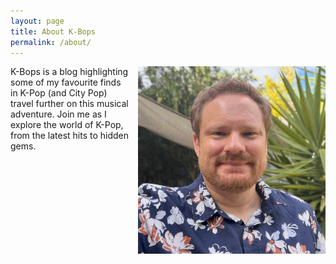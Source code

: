 ```yaml
---
layout: page
title: About K-Bops
permalink: /about/
---
```

<style>
@media (max-width: 600px) {
  .about-img {
    float: none !important;
    display: block;
    margin: 0 auto 1em auto !important;
  }
}
</style>
<img src="/assets/images/Daniel.jpg" alt="Photo of me, Daniel, the blog's author" class="about-img" style="width:300px; height:auto; float: right; margin: 0 0 1em 1em;">
K-Bops is a blog highlighting some of my favourite finds in K-Pop (and City Pop) travel further on this musical adventure. Join me as I explore the world of K-Pop, from the latest hits to hidden gems.

